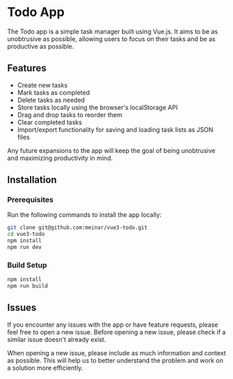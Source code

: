 # Todo App

The Todo app is a simple task manager built using Vue.js. It aims to be as unobtrusive as possible, allowing users to focus on their tasks and be as productive as possible.

## Features

- Create new tasks
- Mark tasks as completed
- Delete tasks as needed
- Store tasks locally using the browser's localStorage API
- Drag and drop tasks to reorder them
- Clear completed tasks
- Import/export functionality for saving and loading task lists as JSON files

Any future expansions to the app will keep the goal of being unobtrusive and maximizing productivity in mind.

## Installation

### Prerequisites

Run the following commands to install the app locally:

```bash
git clone git@github.com:meinar/vue3-todo.git
cd vue3-todo
npm install
npm run dev
```

### Build Setup

``` bash
npm install
npm run build
```

## Issues

If you encounter any issues with the app or have feature requests, please feel free to open a new issue. Before opening a new issue, please check if a similar issue doesn't already exist.

When opening a new issue, please include as much information and context as possible. This will help us to better understand the problem and work on a solution more efficiently.
